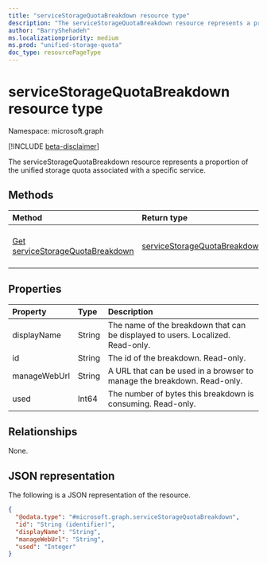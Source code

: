 ```yaml
---
title: "serviceStorageQuotaBreakdown resource type"
description: "The serviceStorageQuotaBreakdown resource represents a proportion of the unified storage quota associated with a specific service."
author: "BarryShehadeh"
ms.localizationpriority: medium
ms.prod: "unified-storage-quota"
doc_type: resourcePageType
---
```


# serviceStorageQuotaBreakdown resource type

Namespace: microsoft.graph

[!INCLUDE [beta-disclaimer](../../includes/beta-disclaimer.md)]

The serviceStorageQuotaBreakdown resource represents a proportion of the unified storage quota associated with a specific service.

## Methods
|Method|Return type|Description|
|:---|:---|:---|
|[Get serviceStorageQuotaBreakdown](../api/servicestoragequotabreakdown-get.md)|[serviceStorageQuotaBreakdown](../resources/servicestoragequotabreakdown.md)|Read the properties and relationships of a [serviceStorageQuotaBreakdown](../resources/servicestoragequotabreakdown.md) object.|

## Properties
|Property|Type|Description|
|:---|:---|:---|
|displayName|String|The name of the breakdown that can be displayed to users. Localized. Read-only.|
|id|String|The id of the breakdown. Read-only.|
|manageWebUrl|String|A URL that can be used in a browser to manage the breakdown. Read-only.|
|used|Int64|The number of bytes this breakdown is consuming. Read-only.|

## Relationships
None.

## JSON representation
The following is a JSON representation of the resource.
<!-- {
  "blockType": "resource",
  "keyProperty": "id",
  "@odata.type": "microsoft.graph.serviceStorageQuotaBreakdown",
  "baseType": "microsoft.graph.storageQuotaBreakdown",
  "openType": false
}
-->
``` json
{
  "@odata.type": "#microsoft.graph.serviceStorageQuotaBreakdown",
  "id": "String (identifier)",
  "displayName": "String",
  "manageWebUrl": "String",
  "used": "Integer"
}
```

